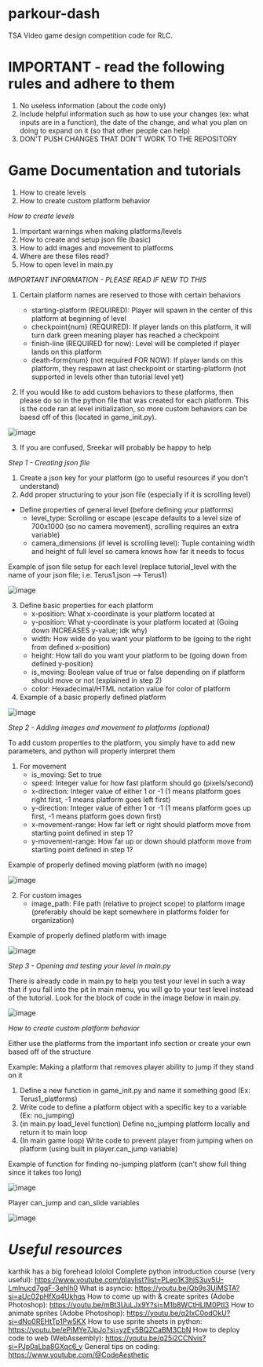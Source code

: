 # parkour-dash
TSA Video game design competition code for RLC.

# IMPORTANT - read the following rules and adhere to them

1) No useless information (about the code only)
2) Include helpful information such as how to use your changes (ex: what inputs are in a function), the date of the change, and what you plan on doing to expand on it (so that other people can help)
3) DON'T PUSH CHANGES THAT DON'T WORK TO THE REPOSITORY

# Game Documentation and tutorials

1) How to create levels
2) How to create custom platform behavior

*How to create levels*

1) Important warnings when making platforms/levels
2) How to create and setup json file (basic)
3) How to add images and movement to platforms
4) Where are these files read?
5) How to open level in main.py

*IMPORTANT INFORMATION - PLEASE READ IF NEW TO THIS*

1) Certain platform names are reserved to those with certain behaviors
    - starting-platform (REQUIRED): Player will spawn in the center of this platform at beginning of level
    - checkpoint{num} (REQUIRED): If player lands on this platform, it will turn dark green meaning player has reached a checkpoint
    - finish-line (REQUIRED for now): Level will be completed if player lands on this platform
    - death-form{num} (not required FOR NOW): If player lands on this platform, they respawn at last checkpoint or starting-platform (not supported in levels other than tutorial level yet)

2) If you would like to add custom behaviors to these platforms, then please do so in the python file that was created for each platform. This is the code ran at level initialization, so more custom behaviors can be baesd off of this (located in game_init.py).
 
![image](https://github.com/user-attachments/assets/e7f63945-6c23-4f44-8024-241736217825)

3) If you are confused, Sreekar will probably be happy to help



*Step 1 - Creating json file*

1) Create a json key for your platform (go to useful resources if you don't understand)
2) Add proper structuring to your json file (especially if it is scrolling level)
  - Define properties of general level (before defining your platforms)
    - level_type: Scrolling or escape (escape defaults to a level size of 700x1000 (so no camera movement), scrolling requires an extra variable)
    - camera_dimensions (if level is scrolling level): Tuple containing width and height of full level so camera knows how far it needs to focus

Example of json file setup for each level (replace tutorial_level with the name of your json file; i.e. Terus1.json --> Terus1)

![image](https://github.com/user-attachments/assets/798adc0c-95c5-40e4-adce-4e3df168cd93)

3) Define basic properties for each platform
    - x-position: What x-coordinate is your platform located at
    - y-position: What y-coordinate is your platform located at (Going down INCREASES y-value; idk why)
    - width: How wide do you want your platform to be (going to the right from defined x-position)
    - height: How tall do you want your platform to be (going down from defined y-position)
    - is_moving: Boolean value of true or false depending on if platform should move or not (explained in step 2)
    - color: Hexadecimal/HTML notation value for color of platform
4) Example of a basic properly defined platform

![image](https://github.com/user-attachments/assets/878f5a57-505d-427f-ba01-bf4d6a3eef81)

*Step 2 - Adding images and movement to platforms (optional)*

To add custom properties to the platform, you simply have to add new parameters, and python will properly interpret them

1) For movement
    - is_moving: Set to true
    - speed: Integer value for how fast platform should go (pixels/second)
    - x-direction: Integer value of either 1 or -1 (1 means platform goes right first, -1 means platform goes left first)
    - y-direction: Integer value of either 1 or -1 (1 means platform goes up first, -1 means platform goes down first)
    - x-movement-range: How far left or right should platform move from starting point defined in step 1?
    - y-movement-range: How far up or down should platform move from starting point defined in step 1?

Example of properly defined moving platform (with no image)

![image](https://github.com/user-attachments/assets/216d5d78-d99b-4a21-8d5c-ae640aca5928)

2) For custom images
    - image_path: File path (relative to project scope) to platform image (preferably should be kept somewhere in platforms folder for       organization)

Example of properly defined platform with image

![image](https://github.com/user-attachments/assets/f43ebf35-eccb-480e-aa1a-99fd6e082e00)

*Step 3 - Opening and testing your level in main.py*

There is already code in main.py to help you test your level in such a way that if you fall into the pit in main menu, you will go to your test level instead of the tutorial. Look for the block of code in the image below in main.py.

![image](https://github.com/user-attachments/assets/8a9c1686-80c1-41b8-90ff-36815ad252fb)

*How to create custom platform behavior*

Either use the platforms from the important info section or create your own based off of the structure

Example: Making a platform that removes player ability to jump if they stand on it

1) Define a new function in game_init.py and name it something good (Ex: Terus1_platforms)
2) Write code to define a platform object with a specific key to a variable (Ex: no_jumping)
3) (in main.py load_level function) Define no_jumping platform locally and return it to main loop
4) (In main game loop) Write code to prevent player from jumping when on platform (using built in player.can_jump variable)

Example of function for finding no-jumping platform (can't show full thing since it takes too long)

![image](https://github.com/user-attachments/assets/77a9f1f3-6fa3-4f1e-8af6-28487ccd4aac)

Player can_jump and can_slide variables

![image](https://github.com/user-attachments/assets/537da5bd-f214-4ec9-b376-55c8d6bcef99)

# *Useful resources*

karthik has a big forehead lololol
Complete python introduction course (very useful): https://www.youtube.com/playlist?list=PLeo1K3hjS3uv5U-Lmlnucd7gqF-3ehIh0
What is asyncio: https://youtu.be/Qb9s3UiMSTA?si=aUc02pHfXq4Ukhqs
How to come up with & create sprites (Adobe Photoshop): https://youtu.be/mBt3UuLJx9Y?si=M1b8WCtHLIM0PtI3
How to animate sprites (Adobe Photoshop): https://youtu.be/q2IxC0odOkU?si=dNo0REHtTp1Pw5KX
How to use sprite sheets in python: https://youtu.be/ePiMYe7JpJo?si=yzEy5BQZCaBM3CbN
How to deploy code to web (WebAssembly): https://youtu.be/q25i2CCNvis?si=PJp0aLba8GXqc6_v
General tips on coding: https://www.youtube.com/@CodeAesthetic



